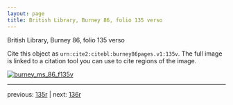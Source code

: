 ```yaml
---
layout: page
title: British Library, Burney 86, folio 135 verso
---
```


British Library, Burney 86, folio 135 verso

Cite this object as `urn:cite2:citebl:burney86pages.v1:135v`.  The full image is linked to a citation tool you can use to cite regions of the image.

[![burney_ms_86_f135v](http://www.homermultitext.org/iipsrv?IIIF=/project/homer/pyramidal/deepzoom/citebl/burney86imgs/v1/burney_ms_86_f135v.tif/full/800,/0/default.jpg)](http://www.homermultitext.org/ict2/?urn=urn:cite2:citebl:burney86imgs.v1:burney_ms_86_f135v) 

---

previous:  [135r](../135r/) | next: [136r](../136r/)